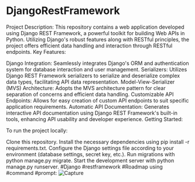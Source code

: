 # DjangoRestFramework
Project Description:  This repository contains a web application developed using Django REST Framework, a powerful toolkit for building Web APIs in Python. Utilizing Django's robust features along with RESTful principles, the project offers efficient data handling and interaction through RESTful endpoints.
Key Features:

Django Integration: Seamlessly integrates Django's ORM and authentication system for database interaction and user management.
Serializers: Utilizes Django REST Framework serializers to serialize and deserialize complex data types, facilitating API data representation.
Model-View-Serializer (MVS) Architecture: Adopts the MVS architecture pattern for clear separation of concerns and efficient data handling.
Customizable API Endpoints: Allows for easy creation of custom API endpoints to suit specific application requirements.
Automatic API Documentation: Generates interactive API documentation using Django REST Framework's built-in tools, enhancing API usability and developer experience.
Getting Started:

To run the project locally:

Clone this repository.
Install the necessary dependencies using pip install -r requirements.txt.
Configure the Django settings file according to your environment (database settings, secret key, etc.).
Run migrations with python manage.py migrate.
Start the development server with python manage.py runserver.
#Django #restframework #Roadmap using #command #prompt:
![Capture](https://github.com/usamasansi/DjangoRestFramework/assets/97821444/5b6bba31-0c40-40a9-a5ed-e266824470ee)

